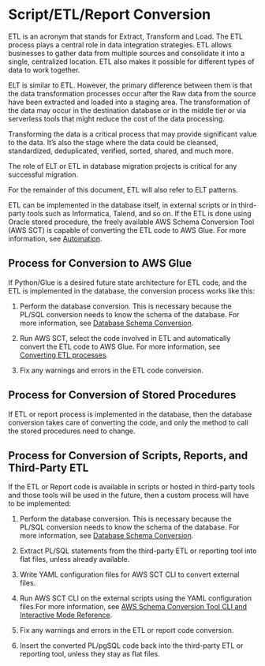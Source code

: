 # Script/ETL/Report Conversion<a name="chap-oracle-postgresql.migration-process.script-conversion"></a>

ETL is an acronym that stands for Extract, Transform and Load\. The ETL process plays a central role in data integration strategies\. ETL allows businesses to gather data from multiple sources and consolidate it into a single, centralized location\. ETL also makes it possible for different types of data to work together\.

ELT is similar to ETL\. However, the primary difference between them is that the data transformation processes occur after the Raw data from the source have been extracted and loaded into a staging area\. The transformation of the data may occur in the destination database or in the middle tier or via serverless tools that might reduce the cost of the data processing\.

Transforming the data is a critical process that may provide significant value to the data\. It’s also the stage where the data could be cleansed, standardized, deduplicated, verified, sorted, shared, and much more\.

The role of ELT or ETL in database migration projects is critical for any successful migration\.

For the remainder of this document, ETL will also refer to ELT patterns\.

ETL can be implemented in the database itself, in external scripts or in third\-party tools such as Informatica, Talend, and so on\. If the ETL is done using Oracle stored procedure, the freely available AWS Schema Conversion Tool \(AWS SCT\) is capable of converting the ETL code to AWS Glue\. For more information, see [Automation](chap-oracle-postgresql.md#chap-oracle-postgresql.automation)\.

## Process for Conversion to AWS Glue<a name="chap-oracle-postgresql.migration-process.script-conversion.process"></a>

If Python/Glue is a desired future state architecture for ETL code, and the ETL is implemented in the database, the conversion process works like this:

1. Perform the database conversion\. This is necessary because the PL/SQL conversion needs to know the schema of the database\. For more information, see [Database Schema Conversion](chap-oracle-postgresql.migration-process.database-schema-conversion.md)\.

1. Run AWS SCT, select the code involved in ETL and automatically convert the ETL code to AWS Glue\. For more information, see [Converting ETL processes](https://docs.aws.amazon.com/SchemaConversionTool/latest/userguide/CHAP-converting-aws-glue.html)\.

1. Fix any warnings and errors in the ETL code conversion\.

## Process for Conversion of Stored Procedures<a name="chap-oracle-postgresql.migration-process.script-conversion.process-stored-procedures"></a>

If ETL or report process is implemented in the database, then the database conversion takes care of converting the code, and only the method to call the stored procedures need to change\.

## Process for Conversion of Scripts, Reports, and Third\-Party ETL<a name="chap-oracle-postgresql.migration-process.script-conversion.process-scripts"></a>

If the ETL or Report code is available in scripts or hosted in third\-party tools and those tools will be used in the future, then a custom process will have to be implemented:

1. Perform the database conversion\. This is necessary because the PL/SQL conversion needs to know the schema of the database\. For more information, see [Database Schema Conversion](chap-oracle-postgresql.migration-process.database-schema-conversion.md)\.

1. Extract PL/SQL statements from the third\-party ETL or reporting tool into flat files, unless already available\.

1. Write YAML configuration files for AWS SCT CLI to convert external files\.

1. Run AWS SCT CLI on the external scripts using the YAML configuration files\.For more information, see [AWS Schema Conversion Tool CLI and Interactive Mode Reference](https://s3.amazonaws.com/publicsctdownload/AWS+SCT+CLI+Reference.pdf)\.

1. Fix any warnings and errors in the ETL or report code conversion\.

1. Insert the converted PL/pgSQL code back into the third\-party ETL or reporting tool, unless they stay as flat files\.